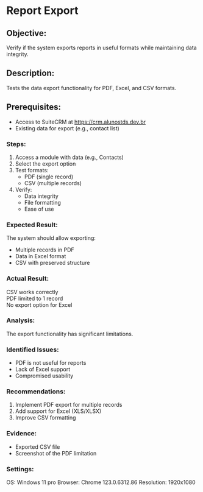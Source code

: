 # Report Export  
## Objective:  
Verify if the system exports reports in useful formats while maintaining data integrity.  

## Description:  
Tests the data export functionality for PDF, Excel, and CSV formats.  

## Prerequisites:  
- Access to SuiteCRM at https://crm.alunostds.dev.br  
- Existing data for export (e.g., contact list)  

### Steps:  
1. Access a module with data (e.g., Contacts)  
2. Select the export option  
3. Test formats:  
   - PDF (single record)  
   - CSV (multiple records)  
4. Verify:  
   - Data integrity  
   - File formatting  
   - Ease of use  

### Expected Result:  
The system should allow exporting:  
- Multiple records in PDF  
- Data in Excel format  
- CSV with preserved structure  

### Actual Result:  
 CSV works correctly  
 PDF limited to 1 record  
 No export option for Excel  

### Analysis:  
The export functionality has significant limitations.  

### Identified Issues:  
- PDF is not useful for reports  
- Lack of Excel support  
- Compromised usability  

### Recommendations:  
1. Implement PDF export for multiple records  
2. Add support for Excel (XLS/XLSX)  
3. Improve CSV formatting  

### Evidence:  
- Exported CSV file  
- Screenshot of the PDF limitation  

### Settings:  
OS: Windows 11 pro
Browser: Chrome 123.0.6312.86
Resolution: 1920x1080